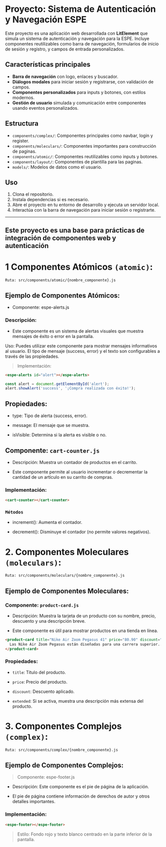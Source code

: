 # Proyecto: Sistema de Autenticación y Navegación ESPE 

Este proyecto es una aplicación web desarrollada con **LitElement** que simula un sistema de autenticación y navegación para la ESPE. Incluye componentes reutilizables como barra de navegación, formularios de inicio de sesión y registro, y campos de entrada personalizados.

## Características principales

- **Barra de navegación** con logo, enlaces y buscador.
- **Diálogos modales** para iniciar sesión y registrarse, con validación de campos.
- **Componentes personalizados** para inputs y botones, con estilos modernos.
- **Gestión de usuario** simulada y comunicación entre componentes usando eventos personalizados.

## Estructura

- `components/complex/`: Componentes principales como navbar, login y register.
- `components/moleculars/`: Componentes importantes para construcción de paginas.
- `components/atomic/`: Componentes reutilizables como inputs y botones.
- `components/layout/`: Componentes de plantilla para las paginas.
- `models/`: Modelos de datos como el usuario.

## Uso

1. Clona el repositorio.
2. Instala dependencias si es necesario.
3. Abre el proyecto en tu entorno de desarrollo y ejecuta un servidor local.
4. Interactúa con la barra de navegación para iniciar sesión o registrarte.

---
Este proyecto es una base para prácticas de integración de componentes web y autenticación
---
# 1 Componentes Atómicos `(atomic)`:

```bash
Ruta: src/components/atomic/{nombre_componente}.js
```

## Ejemplo de Componentes Atómicos:

- Componente: espe-alerts.js

### Descripción:

- Este componente es un sistema de alertas visuales que muestra mensajes de éxito o error en la pantalla.

Uso: Puedes utilizar este componente para mostrar mensajes informativos al usuario. El tipo de mensaje (success, error) y el texto son configurables a través de las propiedades.

> Implementación:

```html
<espe-alerts id="alert"></espe-alerts>
```

```js
const alert = document.getElementById('alert');
alert.showAlert('success', '¡Compra realizada con éxito!');
```
## Propiedades:

- type: Tipo de alerta (success, error).

- message: El mensaje que se muestra.

- isVisible: Determina si la alerta es visible o no.


## Componente: `cart-counter.js`

- Descripción: Muestra un contador de productos en el carrito.

- Este componente permite al usuario incrementar o decrementar la cantidad de un artículo en su carrito de compras.

### Implementación:

```html 
<cart-counter></cart-counter>
```
### `Métodos`

- increment(): Aumenta el contador.

- decrement(): Disminuye el contador (no permite valores negativos).


# 2. Componentes Moleculares `(moleculars)`:

```bash 
Ruta: src/components/moleculars/{nombre_componente}.js
```
## Ejemplo de Componentes Moleculares:

### Componente: `product-card.js`

- Descripción: Muestra la tarjeta de un producto con su nombre, precio, descuento y una descripción breve.

- Este componente es útil para mostrar productos en una tienda en línea.
  
```html  
<product-card title="Nike Air Zoom Pegasus 41" price="80.90" discount="20" extended>
  Las Nike Air Zoom Pegasus están diseñadas para una carrera superior...
</product-card>
```
### Propiedades:

- `title`: Título del producto.

- `price`: Precio del producto.

- `discount`: Descuento aplicado.

- `extended`: Si se activa, muestra una descripción más extensa del producto.

# 3. Componentes Complejos  `(complex)`:

```bash 
Ruta: src/components/complex/{nombre_componente}.js
```

## Ejemplo de Componentes Complejos:

> Componente: espe-footer.js

- Descripción: Este componente es el pie de página de la aplicación.

- El pie de página contiene información de derechos de autor y otros detalles importantes.

### Implementación:
```html  
<espe-footer></espe-footer>
```
> Estilo: Fondo rojo y texto blanco centrado en la parte inferior de la pantalla.






